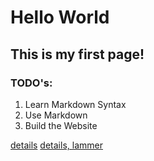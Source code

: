 # Hello World
## This is my first page!
### TODO's:
1) Learn Markdown Syntax
2) Use Markdown
3) Build the Website

[details](/details.html)
[details, lammer](https://lammerl.github.io/hello-world/details.html)